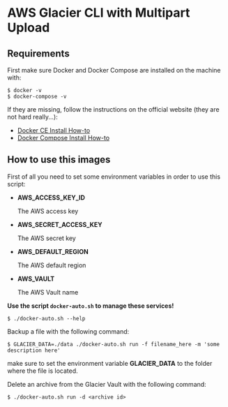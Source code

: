 # AWS Glacier CLI with Multipart Upload


## Requirements

First make sure Docker and Docker Compose are installed on the machine with:

    $ docker -v
    $ docker-compose -v

If they are missing, follow the instructions on the official website (they are not hard really...):

- [Docker CE Install How-to](https://docs.docker.com/engine/installation/)
- [Docker Compose Install How-to](https://docs.docker.com/compose/install/)


## How to use this images

First of all you need to set some environment variables in order to use this script:

- **AWS_ACCESS_KEY_ID**
  
  The AWS access key
  
- **AWS_SECRET_ACCESS_KEY**

  The AWS secret key
  
- **AWS_DEFAULT_REGION**  

  The AWS default region
  
- **AWS_VAULT**  
  
  The AWS Vault name


**Use the script `docker-auto.sh` to manage these services!**

    $ ./docker-auto.sh --help
    
Backup a file with the following command:

    $ GLACIER_DATA=./data ./docker-auto.sh run -f filename_here -m 'some description here'
    
make sure to set the environment variable **GLACIER_DATA** to the folder where the file is located.

Delete an archive from the Glacier Vault with the following command:

    $ ./docker-auto.sh run -d <archive id>
